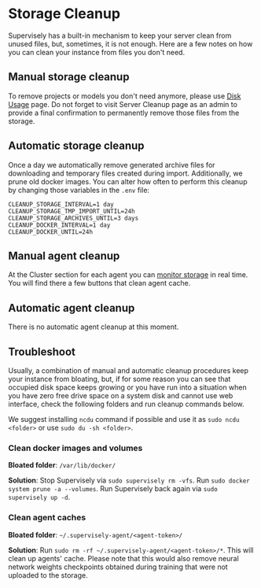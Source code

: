 # Storage Cleanup

Supervisely has a built-in mechanism to keep your server clean from unused files, but, sometimes, it is not enough. Here are a few notes on how you can clean your instance from files you don't need.

## Manual storage cleanup

To remove projects or models you don't need anymore, please use [Disk Usage](../../data-organization/storage/) page. Do not forget to visit Server Cleanup page as an admin to provide a final confirmation to permanently remove those files from the storage.

## Automatic storage cleanup

Once a day we automatically remove generated archive files for downloading and temporary files created during import. Additionally, we prune old docker images. You can alter how often to perform this cleanup by changing those variables in the `.env` file:

```
CLEANUP_STORAGE_INTERVAL=1 day
CLEANUP_STORAGE_TMP_IMPORT_UNTIL=24h
CLEANUP_STORAGE_ARCHIVES_UNTIL=3 days
CLEANUP_DOCKER_INTERVAL=1 day
CLEANUP_DOCKER_UNTIL=24h
```

## Manual agent cleanup

At the Cluster section for each agent you can [monitor storage](broken-reference) in real time. You will find there a few buttons that clean agent cache.

## Automatic agent cleanup

There is no automatic agent cleanup at this moment.

## Troubleshoot

Usually, a combination of manual and automatic cleanup procedures keep your instance from bloating, but, if for some reason you can see that occupied disk space keeps growing or you have run into a situation when you have zero free drive space on a system disk and cannot use web interface, check the following folders and run cleanup commands below.

We suggest installing `ncdu` command if possible and use it as `sudo ncdu <folder>` or use `sudo du -sh <folder>`.

### Clean docker images and volumes

**Bloated folder**: `/var/lib/docker/`

**Solution**: Stop Supervisely via `sudo supervisely rm -vfs`. Run `sudo docker system prune -a --volumes`. Run Supervisely back again via `sudo supervisely up -d`.

### Clean agent caches

**Bloated folder**: `~/.supervisely-agent/<agent-token>/`

**Solution**: Run `sudo rm -rf ~/.supervisely-agent/<agent-token>/*`. This will clean up agents' cache. Please note that this would also remove neural network weights checkpoints obtained during training that were not uploaded to the storage.
